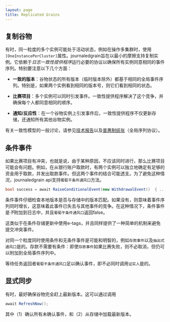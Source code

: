 ```yaml
---
layout: page
title: Replicated Grains
---
```


## 复制谷物

有时，同一粒度的多个实例可能处于活动状态，例如在操作多集群时，使用`[OneInstancePerCluster]`属性。journaledgrain旨在以最小的摩擦支持复制实例。它依赖于*日志一致性提供程序*运行必要的协议以确保所有实例同意相同的事件序列。特别要注意以下几个方面：

-   **一致的版本**：谷物状态的所有版本（临时版本除外）都基于相同的全局事件序列。特别是，如果两个实例看到相同的版本号，则它们看到相同的状态。

-   **比赛项目**：多个实例可以同时引发事件。一致性提供程序解决了这个竞争，并确保每个人都同意相同的顺序。

-   **通知/反应性**：在一个谷物实例上引发事件后，一致性提供程序不仅更新存储，还通知所有其他谷物实例。

有关一致性模型的一般讨论，请参见[技术报告](https://www.microsoft.com/en-us/research/publication/geo-distribution-actor-based-services/)以及[普惠制纸张](https://www.microsoft.com/en-us/research/publication/global-sequence-protocol-a-robust-abstraction-for-replicated-shared-state-extended-version/)（全局序列协议）。

## 条件事件

如果比赛项目有冲突，也就是说，由于某种原因，不应该同时进行，那么比赛项目可能会有问题。例如，在从银行账户取款时，有两个实例可以独立地确定有足够的资金用于取款，并发出取款事件。但这两个事件的结合可能透支。为了避免这种情况，journaledgrain api支持`葡萄干条件通风口`方法。

```csharp
bool success = await RaiseConditionalEvent(new WithdrawalEvent()  { ... });
```

条件事件仔细检查本地版本是否与存储中的版本匹配。如果没有，则意味着事件序列同时增长，这意味着此事件已失去与其他事件的竞争。在这种情况下，条件事件是*不*附加到日志中，并且`葡萄干条件通风口`返回false。

这类似于在条件存储更新中使用e-tags，并且同样提供了一种简单的机制来避免提交冲突事件。

对同一个粒度同时使用条件和无条件事件是可能和明智的，例如`存款事件`以及`抽出式通风口`是的。存款不需要有条件：即使`存款事件`如果比赛失败，则不必取消，但仍可以附加到全局事件序列中。

等待任务返回者`葡萄干条件通风口`足以确认事件，即不必同时调用`证实人`是的。

## 显式同步

有时，最好确保谷物完全赶上最新版本。这可以通过调用

```csharp
await RefreshNow();
```

其中（1）确认所有未确认事件，和（2）从存储中加载最新版本。
